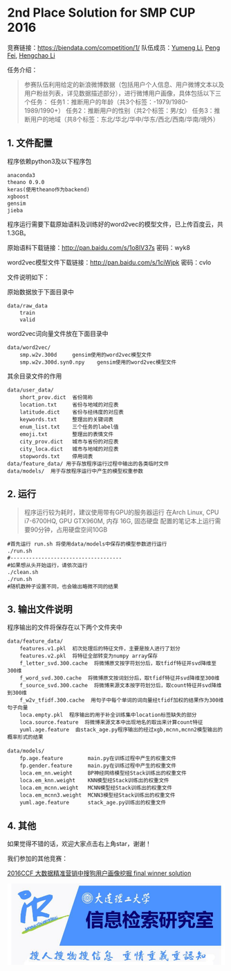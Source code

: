 # 2nd Place Solution for SMP CUP 2016

竞赛链接：https://biendata.com/competition/1/
队伍成员：[Yumeng Li](https://github.com/liyumeng), [Peng Fei](), [Hengchao Li]()

任务介绍：

> 参赛队伍利用给定的新浪微博数据（包括用户个人信息、用户微博文本以及用户粉丝列表，详见数据描述部分），进行微博用户画像，具体包括以下三个任务：
任务1：推断用户的年龄（共3个标签：-1979/1980-1989/1990+）
任务2：推断用户的性别（共2个标签：男/女）
任务3：推断用户的地域（共8个标签：东北/华北/华中/华东/西北/西南/华南/境外）

## 1. 文件配置
程序依赖python3及以下程序包
```
anaconda3
theano 0.9.0
keras(使用theano作为backend)
xgboost
gensim
jieba
```
程序运行需要下载原始语料及训练好的word2vec的模型文件，已上传百度云，共1.3GB。

原始语料下载链接：http://pan.baidu.com/s/1o8lV37s 密码：wyk8

word2vec模型文件下载链接：http://pan.baidu.com/s/1ciWjpk 密码：cvlo

文件说明如下：

原始数据放于下面目录中
```
data/raw_data
    train
    valid
```

word2vec词向量文件放在下面目录中
```
data/word2vec/
    smp.w2v.300d     gensim使用的word2vec模型文件
    smp.w2v.300d.syn0.npy    gensim使用的word2vec模型文件
```

其余目录文件的作用
```
data/user_data/
    short_prov.dict  省份简称
    location.txt     省份与地域的对应表
    latitude.dict    省份与经纬度的对应表
    keywords.txt     整理出的关键词表
    enum_list.txt    三个任务的label值
    emoji.txt        整理出的表情文件
    city_prov.dict   城市与省份的对应表
    city_loca.dict   城市与地域的对应表
    stopwords.txt    停用词表
data/feature_data/ 用于存放程序运行过程中输出的各类临时文件
data/models/  用于存放程序运行中产生的模型权重参数
```

## 2. 运行

> 程序运行较为耗时，建议使用带有GPU的服务器运行
在Arch Linux, CPU i7-6700HQ, GPU GTX960M, 内存 16G, 固态硬盘 配置的笔记本上运行需要90分钟，占用硬盘空间10GB

```
#首先运行 run.sh 将使用data/models中保存的模型参数进行运行
./run.sh
#------------------------------------
#如果想从头开始运行，请依次运行
./clean.sh
./run.sh
#随机数种子设置不同，也会输出略微不同的结果
```

## 3. 输出文件说明
程序输出的文件将保存在以下两个文件夹中
```
data/feature_data/
    features.v1.pkl  初次处理后的特征文件，主要是按人进行了划分
    features.v2.pkl  将特征全部转变为numpy array保存
    f_letter_svd.300.cache  将微博原文按字符划分后，取tfidf特征并svd降维至300维
    f_word_svd.300.cache  将微博原文按词划分后，取tfidf特征并svd降维至300维
    f_source_svd.300.cache  将微博来源文本按字符划分后，取count特征并svd降维到300维
    f_w2v_tfidf.300.cache  用句子中每个单词的词向量经tfidf加权的结果作为300维句子向量
    loca.empty.pkl  程序输出的用于补全训练集中location标签缺失的部分
    loca.source.feature  将微博来源文本中出现地名的取出来计算count特征
    yuml.age.feature  由stack_age.py程序输出的经过xgb,mcnn,mcnn2模型输出的概率形式的结果
    
data/models/
    fp.age.feature        main.py在训练过程中产生的权重文件
    fp.gender.feature     main.py在训练过程中产生的权重文件
    loca.em_nn.weight     BP神经网络模型经Stack训练出的权重文件
    loca.em_knn.weight    KNN模型经Stack训练出的权重文件
    loca.em_mcnn.weight   MCNN模型经Stack训练出的权重文件
    loca.em_mcnn3.weight  MCNN3模型经Stack训练出的权重文件
    yuml.age.feature      stack_age.py训练出的权重文件
```

## 4. 其他
如果觉得不错的话，欢迎大家点击右上角star，谢谢！

我们参加的其他竞赛：

[2016CCF 大数据精准营销中搜狗用户画像挖掘 final winner solution](https://github.com/hengchao0248/ccf2016_sougou)

![](others/banner.jpg)